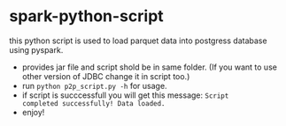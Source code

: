 # spark-python-script
this python script is used to load parquet data into postgress database using pyspark.

- provides jar file and script shold be in same folder. (If you want to use other version of JDBC change it in script too.)
- run <code>python p2p_script.py -h</code> for usage.
- if script is succcessfull you will get this message: <code>Script completed successfully! Data loaded.</code>
- enjoy!
